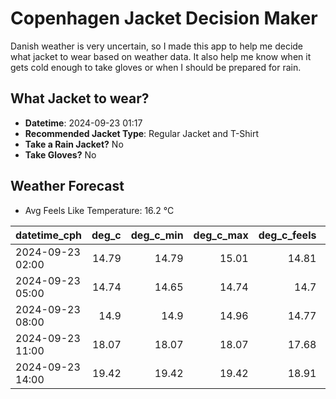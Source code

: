 
# Copenhagen Jacket Decision Maker

Danish weather is very uncertain, so I made this app to help me decide what jacket to wear based on weather data. 
It also help me know when it gets cold enough to take gloves or when I should be prepared for rain.

## What Jacket to wear?

- **Datetime**: 2024-09-23 01:17
- **Recommended Jacket Type**: Regular Jacket and T-Shirt
- **Take a Rain Jacket?** No
- **Take Gloves?** No

## Weather Forecast
- Avg Feels Like Temperature: 16.2 °C

| datetime_cph     |   deg_c |   deg_c_min |   deg_c_max |   deg_c_feels | weather   | wind   | rain   |
|:-----------------|--------:|------------:|------------:|--------------:|:----------|:-------|:-------|
| 2024-09-23 02:00 |   14.79 |       14.79 |       15.01 |         14.81 | Clear     | Low    | None   |
| 2024-09-23 05:00 |   14.74 |       14.65 |       14.74 |         14.7  | Clear     | Low    | None   |
| 2024-09-23 08:00 |   14.9  |       14.9  |       14.96 |         14.77 | Clouds    | Low    | None   |
| 2024-09-23 11:00 |   18.07 |       18.07 |       18.07 |         17.68 | Clouds    | Low    | None   |
| 2024-09-23 14:00 |   19.42 |       19.42 |       19.42 |         18.91 | Clouds    | Low    | None   |
        